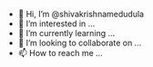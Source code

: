 - 👋 Hi, I’m @shivakrishnamedudula
- 👀 I’m interested in ...
- 🌱 I’m currently learning ...
- 💞️ I’m looking to collaborate on ...
- 📫 How to reach me ...

<!---
shivakrishnamedudula/shivakrishnamedudula is a ✨ special ✨ repository because its `README.md` (this file) appears on your GitHub profile.
You can click the Preview link to take a look at your changes.
--->
